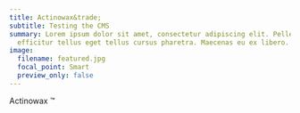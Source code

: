 ```yaml
---
title: Actinowax&trade;
subtitle: Testing the CMS
summary: Lorem ipsum dolor sit amet, consectetur adipiscing elit. Pellentesque
  efficitur tellus eget tellus cursus pharetra. Maecenas eu ex libero.
image:
  filename: featured.jpg
  focal_point: Smart
  preview_only: false
---
```

Actinowax &trade;